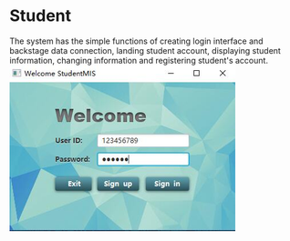 # Student
  The system has the simple functions of creating login interface and backstage data connection, landing student account, displaying student information, changing information and registering student's account.
  ![image](https://github.com/AengusChen/StudentMIS/blob/master/image/Welcome%20StudentMIS.jpg?raw=true)

